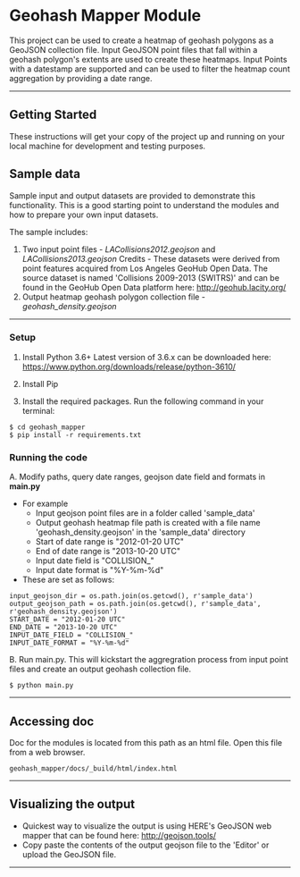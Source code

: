 Geohash Mapper Module
=====================

This project can be used to create a heatmap of geohash polygons as a GeoJSON collection file. Input GeoJSON point files that fall within a geohash polygon's extents are used to create these heatmaps. 
Input Points with a datestamp are supported and can be used to filter the heatmap count aggregation by providing a date range.

---------------


## Getting Started

These instructions will get your copy of the project up and running on your local machine for development and testing purposes.

## Sample data
Sample input and output datasets are provided to demonstrate this functionality. This is a good starting point to understand the modules and how to prepare your own input datasets. 

The sample includes:
1) Two input point files - _LACollisions2012.geojson_ and _LACollisions2013.geojson_
Credits - These datasets were derived from point features acquired from Los Angeles GeoHub Open Data. 
The source dataset is named 'Collisions 2009-2013 (SWITRS)' and can be found in the GeoHub Open Data platform here: http://geohub.lacity.org/ 
2) Output heatmap geohash polygon collection file - _geohash_density.geojson_

---------------
### Setup

1. Install Python 3.6+ 
Latest version of 3.6.x can be downloaded here: https://www.python.org/downloads/release/python-3610/

2. Install Pip

3. Install the required packages. Run the following command in your terminal: 
```
$ cd geohash_mapper
$ pip install -r requirements.txt
```

### Running the code

A. Modify paths, query date ranges, geojson date field and formats in **main.py**
- For example
  - Input geojson point files are in a folder called 'sample_data'
  - Output geohash heatmap file path is created with a file name 'geohash_density.geojson' in the 'sample_data' directory
  - Start of date range is "2012-01-20 UTC"
  - End of date range is "2013-10-20 UTC"
  - Input date field is "COLLISION_"
  - Input date format is "%Y-%m-%d" 
- These are set as follows:
```
input_geojson_dir = os.path.join(os.getcwd(), r'sample_data')
output_geojson_path = os.path.join(os.getcwd(), r'sample_data', r'geohash_density.geojson')
START_DATE = "2012-01-20 UTC" 
END_DATE = "2013-10-20 UTC" 
INPUT_DATE_FIELD = "COLLISION_" 
INPUT_DATE_FORMAT = "%Y-%m-%d" 
```
B. Run main.py. 
This will kickstart the aggregration process from input point files and create an output geohash collection file.
```
$ python main.py
```
---------------

## Accessing doc
Doc for the modules is located from this path as an html file. Open this file from a web browser.
```
geohash_mapper/docs/_build/html/index.html
```

---------------

## Visualizing the output

- Quickest way to visualize the output is using HERE's GeoJSON web mapper that can be found here: http://geojson.tools/
- Copy paste the contents of the output geojson file to the 'Editor' or upload the GeoJSON file.

---------------

